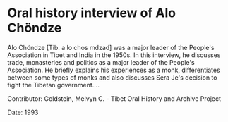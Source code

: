 # Oral history interview of Alo Chöndze  
Alo Chöndze [Tib. a lo chos mdzad] was a major leader of the People's Association in Tibet and India in the 1950s. In this interview, he discusses trade, monasteries and politics as a major leader of the People's Association. He briefly explains his experiences as a monk, differentiates between some types of monks and also discusses Sera Je's decision to fight the Tibetan government.... 

Contributor: Goldstein, Melvyn C. - Tibet Oral History and Archive Project  

Date:
1993  

